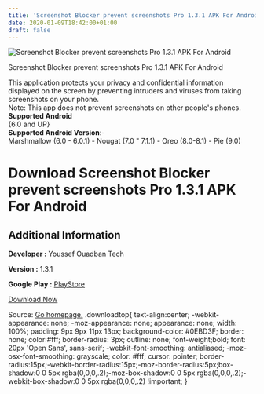 ```yaml
---
title: 'Screenshot Blocker prevent screenshots Pro 1.3.1 APK For Android'
date: 2020-01-09T18:42:00+01:00
draft: false
---
```


![Screenshot Blocker prevent screenshots Pro 1.3.1 APK For Android](https://i0.wp.com/apkhome.net/wp-content/uploads/2020/01/Screenshot-Blocker-prevent-screenshots-Pro-1.3.1.png "Screenshot Blocker prevent screenshots Pro 1.3.1 APK For Android")

  

Screenshot Blocker prevent screenshots Pro 1.3.1 APK For Android

This application protects your privacy and confidential information displayed on the screen by preventing intruders and viruses from taking screenshots on your phone.  
Note: This app does not prevent screenshots on other people's phones.  
**Supported Android**  
{6.0 and UP}  
**Supported Android Version**:-  
Marshmallow (6.0 - 6.0.1) - Nougat (7.0 " 7.1.1) - Oreo (8.0-8.1) - Pie (9.0)

Download Screenshot Blocker prevent screenshots Pro 1.3.1 APK For Android
=========================================================================

Additional Information
----------------------

**Developer :** Youssef Ouadban Tech

**Version :** 1.3.1

**Google Play :** [PlayStore](https://play.google.com/store/apps/details?id=com.tafayor.screenshotblocker&hl=en)

  

[Download Now](https://store4app.co/post/screenshot-blocker-prevent-screenshots-pro-1-3-1-apk-for-android_1578591418)

  
Source: [Go homepage.](https://store4app.co/post/screenshot-blocker-prevent-screenshots-pro-1-3-1-apk-for-android_1578591418) .downloadtop{ text-align:center; -webkit-appearance: none; -moz-appearance: none; appearance: none; width: 100%; padding: 9px 9px 11px 13px; background-color: #0EBD3F; border: none; color:#fff; border-radius: 3px; outline: none; font-weight;bold; font: 20px 'Open Sans', sans-serif; -webkit-font-smoothing: antialiased; -moz-osx-font-smoothing: grayscale; color: #fff; cursor: pointer; border-radius:15px;-webkit-border-radius:15px;-moz-border-radius:5px;box-shadow:0 0 5px rgba(0,0,0,.2);-moz-box-shadow:0 0 5px rgba(0,0,0,.2);-webkit-box-shadow:0 0 5px rgba(0,0,0,.2) !important; }